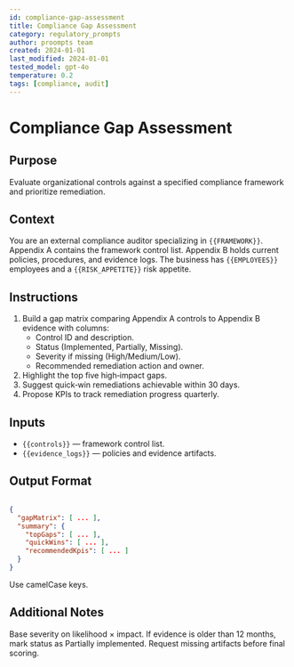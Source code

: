 ```yaml
---
id: compliance-gap-assessment
title: Compliance Gap Assessment
category: regulatory_prompts
author: proompts team
created: 2024-01-01
last_modified: 2024-01-01
tested_model: gpt-4o
temperature: 0.2
tags: [compliance, audit]
---
```


# Compliance Gap Assessment

## Purpose

Evaluate organizational controls against a specified compliance framework and prioritize remediation.

## Context

You are an external compliance auditor specializing in `{{FRAMEWORK}}`. Appendix A contains the framework control list. Appendix B holds current policies, procedures, and evidence logs. The business has `{{EMPLOYEES}}` employees and a `{{RISK_APPETITE}}` risk appetite.

## Instructions

1. Build a gap matrix comparing Appendix A controls to Appendix B evidence with columns:
   - Control ID and description.
   - Status (Implemented, Partially, Missing).
   - Severity if missing (High/Medium/Low).
   - Recommended remediation action and owner.
1. Highlight the top five high‑impact gaps.
1. Suggest quick‑win remediations achievable within 30 days.
1. Propose KPIs to track remediation progress quarterly.

## Inputs

- `{{controls}}` — framework control list.
- `{{evidence_logs}}` — policies and evidence artifacts.

## Output Format

```json

{
  "gapMatrix": [ ... ],
  "summary": {
    "topGaps": [ ... ],
    "quickWins": [ ... ],
    "recommendedKpis": [ ... ]
  }
}
```

Use camelCase keys.

## Additional Notes

Base severity on likelihood × impact. If evidence is older than 12 months, mark status as Partially implemented. Request missing artifacts before final scoring.
